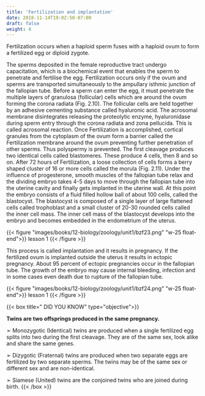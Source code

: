 ```yaml
---
title: 'Fertilization and implantation'
date: 2018-11-14T19:02:50-07:00
draft: false
weight: 4
---
```




Fertilization occurs when a haploid sperm
fuses with a haploid ovum to form a fertilized
egg or diploid zygote.

The sperms deposited in the female
reproductive tract undergo capacitation, which
is a biochemical event that enables the sperm
to penetrate and fertilise the egg. Fertilization
occurs only if the ovum and sperms are
transported simultaneously to the ampullary
isthmic junction of the fallopian tube.
Before a sperm can enter the egg,
it must penetrate the multiple layers of
granulosa (follicular) cells which are around
the ovum forming the corona radiata
(Fig. 2.10). The follicular cells are held together
by an adhesive cementing substance called
hyaluronic acid. The acrosomal membrane
disintegrates releasing the proteolytic enzyme,
hyaluronidase during sperm entry through
the corona radiata and zona pellucida. This is
called acrosomal reaction. Once Fertilization
is accomplished, cortical granules from the
cytoplasm of the ovum form a barrier called
the Fertilization membrane around the ovum
preventing further penetration of other sperms.
Thus polyspermy is prevented.
The first cleavage produces two identical
cells called blastomeres. These produce 4 cells,
then 8 and so on. After 72 hours of Fertilization,
a loose collection of cells forms a berry shaped
cluster of 16 or more cells called the morula
(Fig. 2.11).
Under the influence of progesterone,
smooth muscles of the fallopian tube relax
and the dividing embryo takes 4-5 days to
move through the fallopian tube into the
uterine cavity and finally gets implanted in
the uterine wall. At this point the embryo
consists of a fluid filled hollow ball of about
100 cells, called the blastocyst. The blastocyst
is composed of a single layer of large flattened
cells called trophoblast and a small cluster
of 20-30 rounded cells called the inner cell
mass. The inner cell mass of the blastocyst
develops into the embryo and becomes
embedded in the endometrium of the uterus.

{{< figure "images/books/12-biology/zoology/unit1/bzf23.png" "w-25 float-end">}}
lesson 1
{{< /figure >}}

This process is called implantation and it
results in pregnancy.
If the fertilized ovum is implanted outside
the uterus it results in ectopic pregnancy.
About 95 percent of ectopic pregnancies
occur in the fallopian tube. The growth of
the embryo may cause internal bleeding,
infection and in some cases even death due to
rupture of the fallopian tube.

{{< figure "images/books/12-biology/zoology/unit1/bzf24.png" "w-25 float-end">}}
lesson 1
{{< /figure >}}

{{< box title=" DID YOU KNOW" type="objective">}}

**Twins are two offsprings produced in the same pregnancy.**

➢ Monozygotic (Identical) twins are
produced when a single fertilized
egg splits into two during the first
cleavage. They are of the same sex,
look alike and share the same genes.

➢ Dizygotic (Fraternal) twins are
produced when two separate eggs
are fertilized by two separate sperms.
The twins may be of the same sex or
different sex and are non-identical.

➢ Siamese (United) twins are the
conjoined twins who are joined
during birth.
{{< /box >}}